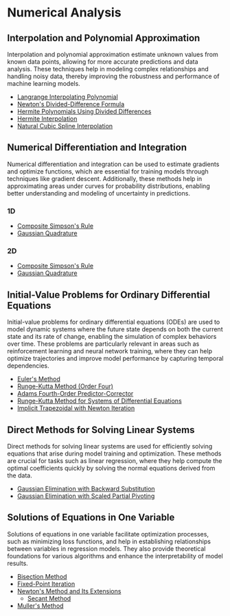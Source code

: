 # Numerical Analysis

## Interpolation and Polynomial Approximation
Interpolation and polynomial approximation estimate unknown values from known data points, allowing for more accurate predictions and data analysis. These techniques help in modeling complex relationships and handling noisy data, thereby improving the robustness and performance of machine learning models.
- [Langrange Interpolating Polynomial](https://github.com/n8tmps/MATH323-NumericalAnalysis/blob/main/Lab4.ipynb)
- [Newton's Divided-Difference Formula](https://github.com/n8tmps/MATH323-NumericalAnalysis/blob/main/Lab4.ipynb)
- [Hermite Polynomials Using Divided Differences](https://github.com/n8tmps/MATH323-NumericalAnalysis/blob/main/Lab5.ipynb)
- [Hermite Interpolation](https://github.com/n8tmps/MATH323-NumericalAnalysis/blob/main/Lab5.ipynb)
- [Natural Cubic Spline Interpolation](https://github.com/n8tmps/MATH323-NumericalAnalysis/blob/main/Lab6.ipynb)

## Numerical Differentiation and Integration
Numerical differentiation and integration can be used to estimate gradients and optimize functions, which are essential for training models through techniques like gradient descent. Additionally, these methods help in approximating areas under curves for probability distributions, enabling better understanding and modeling of uncertainty in predictions.

### 1D
- [Composite Simpson's Rule](https://github.com/n8tmps/MATH323-NumericalAnalysis/blob/main/Lab7.ipynb)
- [Gaussian Quadrature](https://github.com/n8tmps/MATH323-NumericalAnalysis/blob/main/Lab7.ipynb)
### 2D
- [Composite Simpson's Rule](https://github.com/n8tmps/MATH323-NumericalAnalysis/blob/main/Lab8.ipynb)
- [Gaussian Quadrature](https://github.com/n8tmps/MATH323-NumericalAnalysis/blob/main/Lab8.ipynb)

## Initial-Value Problems for Ordinary Differential Equations
Initial-value problems for ordinary differential equations (ODEs) are used to model dynamic systems where the future state depends on both the current state and its rate of change, enabling the simulation of complex behaviors over time. These problems are particularly relevant in areas such as reinforcement learning and neural network training, where they can help optimize trajectories and improve model performance by capturing temporal dependencies.
- [Euler's Method](https://github.com/n8tmps/MATH323-NumericalAnalysis/blob/main/Lab10.ipynb)
- [Runge-Kutta Method (Order Four)](https://github.com/n8tmps/MATH323-NumericalAnalysis/blob/main/Lab11.ipynb)
- [Adams Fourth-Order Predictor-Corrector](https://github.com/n8tmps/MATH323-NumericalAnalysis/blob/main/Lab11.ipynb)
- [Runge-Kutta Method for Systems of Differential Equations](https://github.com/n8tmps/MATH323-NumericalAnalysis/blob/main/Lab12.ipynb)
- [Implicit Trapezoidal with Newton Iteration](https://github.com/n8tmps/MATH323-NumericalAnalysis/blob/main/Lab12.ipynb)

## Direct Methods for Solving Linear Systems
Direct methods for solving linear systems are used for efficiently solving equations that arise during model training and optimization. These methods are crucial for tasks such as linear regression, where they help compute the optimal coefficients quickly by solving the normal equations derived from the data.
- [Gaussian Elimination with Backward Substitution](https://github.com/n8tmps/MATH323-NumericalAnalysis/blob/main/Lab13.ipynb)
- [Gaussian Elimination with Scaled Partial Pivoting](https://github.com/n8tmps/MATH323-NumericalAnalysis/blob/main/Lab13.ipynb)

## Solutions of Equations in One Variable
Solutions of equations in one variable facilitate optimization processes, such as minimizing loss functions, and help in establishing relationships between variables in regression models. They also provide theoretical foundations for various algorithms and enhance the interpretability of model results.
- [Bisection Method](https://github.com/n8tmps/MATH323-NumericalAnalysis/blob/main/Lab1.ipynb)
- [Fixed-Point Iteration](https://github.com/n8tmps/MATH323-NumericalAnalysis/blob/main/Lab1.ipynb)
- [Newton's Method and Its Extensions](https://github.com/n8tmps/MATH323-NumericalAnalysis/blob/main/Lab2.ipynb)
  - [Secant Method](https://github.com/n8tmps/MATH323-NumericalAnalysis/blob/main/Lab2.ipynb)
- [Muller's Method](https://github.com/n8tmps/MATH323-NumericalAnalysis/blob/main/Lab3.ipynb)
